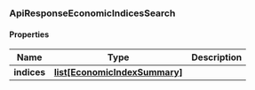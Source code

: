 

[//]: # (CLASS:ApiResponseEconomicIndicesSearch)

[//]: # (KIND:object)

### ApiResponseEconomicIndicesSearch

#### Properties

[//]: # (START_DEFINITION)

Name | Type | Description
------------ | ------------- | -------------
**indices** | [**list[EconomicIndexSummary]**](EconomicIndexSummary.md) |  &nbsp;

[//]: # (END_DEFINITION)


[//]: # (CONTAINED_CLASS:EconomicIndexSummary)



